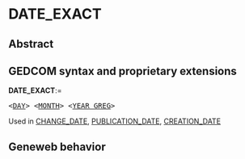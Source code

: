 ﻿<!-- licence GPL V2, cf https://github.com/TitiFix/geneweb -->
# DATE_EXACT
## Abstract

## GEDCOM syntax and proprietary extensions

**DATE_EXACT**:=
<pre>
&lt;<a href=Ged.DAY.md>DAY</a>&gt; &lt;<a href=Ged.MONTH.md>MONTH</a>&gt; &lt;<a href=Ged.YEAR_GREG.md>YEAR_GREG</a>&gt;
</pre>
Used in <a href=Ged.CHANGE_DATE.md>CHANGE_DATE</a>, <a href=Ged.PUBLICATION_DATE.md>PUBLICATION_DATE</a>, <a href=Ged.CREATION_DATE.md>CREATION_DATE</a><br />


## Geneweb behavior


